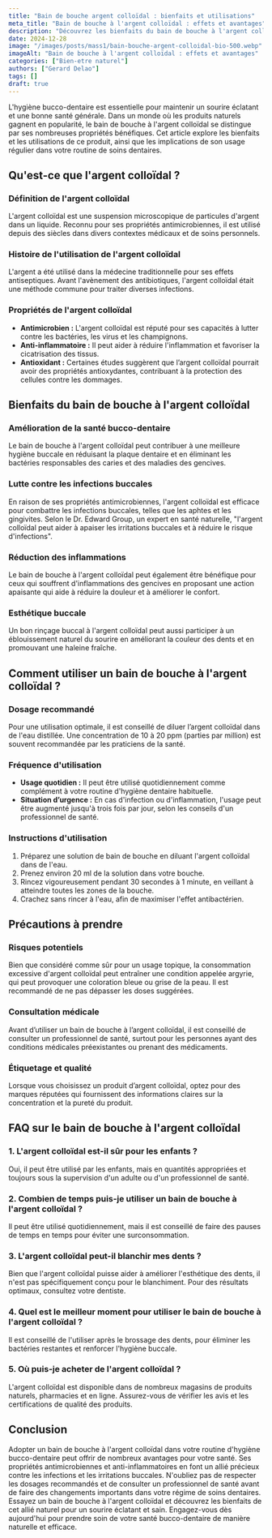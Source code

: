 ```yaml
---
title: "Bain de bouche argent colloïdal : bienfaits et utilisations"
meta_title: "Bain de bouche à l'argent colloïdal : effets et avantages"
description: "Découvrez les bienfaits du bain de bouche à l'argent colloïdal pour votre santé bucco-dentaire et son utilisation correcte."
date: 2024-12-28
image: "/images/posts/mass1/bain-bouche-argent-colloidal-bio-500.webp"
imageAlt: "Bain de bouche à l'argent colloïdal : effets et avantages"
categories: ["Bien-etre naturel"]
authors: ["Gerard Delao"]
tags: []
draft: true
---
```


L'hygiène bucco-dentaire est essentielle pour maintenir un sourire éclatant et une bonne santé générale. Dans un monde où les produits naturels gagnent en popularité, le bain de bouche à l'argent colloïdal se distingue par ses nombreuses propriétés bénéfiques. Cet article explore les bienfaits et les utilisations de ce produit, ainsi que les implications de son usage régulier dans votre routine de soins dentaires.

## Qu'est-ce que l'argent colloïdal ?

### Définition de l'argent colloïdal
L'argent colloïdal est une suspension microscopique de particules d'argent dans un liquide. Reconnu pour ses propriétés antimicrobiennes, il est utilisé depuis des siècles dans divers contextes médicaux et de soins personnels.

### Histoire de l'utilisation de l'argent colloïdal
L'argent a été utilisé dans la médecine traditionnelle pour ses effets antiseptiques. Avant l'avènement des antibiotiques, l'argent colloïdal était une méthode commune pour traiter diverses infections.

### Propriétés de l'argent colloïdal
- **Antimicrobien :** L'argent colloïdal est réputé pour ses capacités à lutter contre les bactéries, les virus et les champignons.
- **Anti-inflammatoire :** Il peut aider à réduire l'inflammation et favoriser la cicatrisation des tissus.
- **Antioxidant :** Certaines études suggèrent que l’argent colloïdal pourrait avoir des propriétés antioxydantes, contribuant à la protection des cellules contre les dommages.

## Bienfaits du bain de bouche à l'argent colloïdal

### Amélioration de la santé bucco-dentaire
Le bain de bouche à l'argent colloïdal peut contribuer à une meilleure hygiène buccale en réduisant la plaque dentaire et en éliminant les bactéries responsables des caries et des maladies des gencives.

### Lutte contre les infections buccales
En raison de ses propriétés antimicrobiennes, l'argent colloïdal est efficace pour combattre les infections buccales, telles que les aphtes et les gingivites. Selon le Dr. Edward Group, un expert en santé naturelle, "l'argent colloïdal peut aider à apaiser les irritations buccales et à réduire le risque d'infections".

### Réduction des inflammations
Le bain de bouche à l'argent colloïdal peut également être bénéfique pour ceux qui souffrent d'inflammations des gencives en proposant une action apaisante qui aide à réduire la douleur et à améliorer le confort.

### Esthétique buccale
Un bon rinçage buccal à l'argent colloïdal peut aussi participer à un éblouissement naturel du sourire en améliorant la couleur des dents et en promouvant une haleine fraîche.

## Comment utiliser un bain de bouche à l'argent colloïdal ?

### Dosage recommandé
Pour une utilisation optimale, il est conseillé de diluer l’argent colloïdal dans de l'eau distillée. Une concentration de 10 à 20 ppm (parties par million) est souvent recommandée par les praticiens de la santé.

### Fréquence d'utilisation
- **Usage quotidien :** Il peut être utilisé quotidiennement comme complément à votre routine d'hygiène dentaire habituelle.
- **Situation d’urgence :** En cas d'infection ou d'inflammation, l'usage peut être augmenté jusqu'à trois fois par jour, selon les conseils d'un professionnel de santé.

### Instructions d'utilisation
1. Préparez une solution de bain de bouche en diluant l'argent colloïdal dans de l'eau.
2. Prenez environ 20 ml de la solution dans votre bouche.
3. Rincez vigoureusement pendant 30 secondes à 1 minute, en veillant à atteindre toutes les zones de la bouche.
4. Crachez sans rincer à l'eau, afin de maximiser l'effet antibactérien.

## Précautions à prendre

### Risques potentiels
Bien que considéré comme sûr pour un usage topique, la consommation excessive d'argent colloïdal peut entraîner une condition appelée argyrie, qui peut provoquer une coloration bleue ou grise de la peau. Il est recommandé de ne pas dépasser les doses suggérées.

### Consultation médicale
Avant d’utiliser un bain de bouche à l’argent colloïdal, il est conseillé de consulter un professionnel de santé, surtout pour les personnes ayant des conditions médicales préexistantes ou prenant des médicaments.

### Étiquetage et qualité
Lorsque vous choisissez un produit d’argent colloïdal, optez pour des marques réputées qui fournissent des informations claires sur la concentration et la pureté du produit.

## FAQ sur le bain de bouche à l'argent colloïdal

### 1. L'argent colloïdal est-il sûr pour les enfants ?
Oui, il peut être utilisé par les enfants, mais en quantités appropriées et toujours sous la supervision d'un adulte ou d'un professionnel de santé.

### 2. Combien de temps puis-je utiliser un bain de bouche à l'argent colloïdal ?
Il peut être utilisé quotidiennement, mais il est conseillé de faire des pauses de temps en temps pour éviter une surconsommation.

### 3. L'argent colloïdal peut-il blanchir mes dents ?
Bien que l'argent colloïdal puisse aider à améliorer l'esthétique des dents, il n'est pas spécifiquement conçu pour le blanchiment. Pour des résultats optimaux, consultez votre dentiste.

### 4. Quel est le meilleur moment pour utiliser le bain de bouche à l'argent colloïdal ?
Il est conseillé de l'utiliser après le brossage des dents, pour éliminer les bactéries restantes et renforcer l'hygiène buccale.

### 5. Où puis-je acheter de l'argent colloïdal ?
L'argent colloïdal est disponible dans de nombreux magasins de produits naturels, pharmacies et en ligne. Assurez-vous de vérifier les avis et les certifications de qualité des produits.

## Conclusion

Adopter un bain de bouche à l'argent colloïdal dans votre routine d'hygiène bucco-dentaire peut offrir de nombreux avantages pour votre santé. Ses propriétés antimicrobiennes et anti-inflammatoires en font un allié précieux contre les infections et les irritations buccales. N'oubliez pas de respecter les dosages recommandés et de consulter un professionnel de santé avant de faire des changements importants dans votre régime de soins dentaires. Essayez un bain de bouche à l'argent colloïdal et découvrez les bienfaits de cet allié naturel pour un sourire éclatant et sain. Engagez-vous dès aujourd'hui pour prendre soin de votre santé bucco-dentaire de manière naturelle et efficace.

